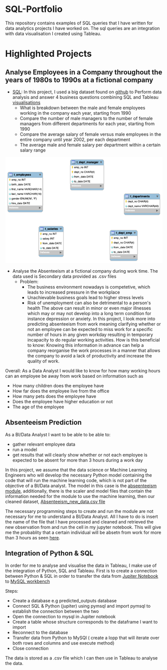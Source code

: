 # SQL-Portfolio

This repository contains examples of SQL queries that I have written for data analytics projects I have worked on. 
The sql queries are an integration with data visualisation I created using Tableau. 

# Highlighted Projects

## Analyse Employees in a Company throughout the years of 1980s to 1990s at a fictional company

- [SQL](Business_Tasks.sql): In this project, I used a big dataset found on [github](https://github.com/datacharmer/test_db/tree/master?tab=readme-ov-file) to Perform data analysis and answer 4 business questions combining SQL and Tableau [visualisations](https://public.tableau.com/app/profile/veronica.mucha/vizzes)
   - What is breakdown between the male and female employees working in the company each year, starting from 1990
   - Compare the number of male managers to the number of female managers from different departments for each year, starting from 1990
   - Compare the average salary of female versus male employees in the entire company until year 2002, per each department
   - The average male and female salary per department within a certain salary range

![EER_diagram](EER_diagram.png)

- Analyse the Absenteeism at a fictional company during work time. The data used is Secondary data provided as .csv files
   - Problem:
      -  The business environment nowadays is competetive, which leads to increased pressure in the workplace
      -  Unachievable business goals lead to higher stress levels
      -  Risk of unemployment can also be detrimental to a person's health
The above can result in minor or even major illnesses which may or may not develop into a long term condition for instance depression or anxiety.
In this project, I look more into predicting absenteeism from work meaning clarifying whether or not an employee can be expected to miss work for a specific number of hours in any given workday resulting in temporary incapacity to do regular working activities.
How is this beneficial to know: Knowing this information in advance can help a company reorganise the work processes in a manner that allows the company to avoid a lack of productivity and increase the quality of work.

Overall: As a Data Analyst I would like to know for how many working hours can an employee be away from work based on information such as 

   - How many children does the employee have
   - How far does the employee live from the office
   - How many pets does the employee have
   - Does the employee have higher education or not
   - The age of the employee

## Absenteeism Prediction
As a BI/Data Analyst I want to be able to be able to:
   - gather relevant employee data
   - run a model
   - get results that will clearly show whether or not each employee is expected to be absent for more than 3 hours during a work day

In this project, we assume that the data science or Machine Learning Engineers who will develop the necessary Python model containing the code that will run the machine learning code, which is not part of the objective of a BI/Data analyst.
The model in this case is the [abseenteeism module](absenteeism_module.py), additionally, there is the scaler and model files that contain the information needed for the module to use the machine learning, then our cleaned dataset, [Absenteeism_new_data.csv file](Absenteeism_new_data.csv)

The necessary programming steps to create and run the module are not necessary for me to understand a BI/Data Analyst. All I have to do is insert the name of the file that I have processed and cleaned and retrieved the new observation from and run the cell in my jupyter notebook. This will give me the probablity that a certain individual will be absetn from work for more than 3 hours as seen [here](Asenteeism_Prediction_Project.ipynb). 

## Integration of Python & SQL
In order for me to analyse and visualise the data in Tableau, I make use of the integration of Python, SQL and Tableau. First is to create a connection between Python & SQL in order to transfer the data from [Jupiter Notebook](Absenteeism_Prediction_Project.ipynb) to [MySQL workbench](predicted_outputs_table.sql)

Steps:
   - Create a database e.g predicted_outputs database
   - Connect SQL & Python (jupiter) using pymsql and import pymsql to establish the connection between the two
   - Open the connection to mysql in Jupiter notebook
   - Create a table whose structure corresponds to the dataframe I want to import
   - Reconnect to the database
   - Transfer data from Python to MySQl ( create a lopp that will iterate over both rows and columns and use execute method)
   - Close connection

The data is stored as a .csv file which I can then use in Tableau to analyse the data. 

